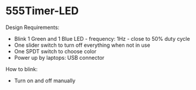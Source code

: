 # 555Timer-LED
Design Requirements:

- Blink 1 Green and 1 Blue LED
      - frequency: 1Hz
      - close to 50% duty cycle
- One slider switch to turn off everything when not in use
- One SPDT switch to choose color
- Power up by laptops: USB connector

How to blink:
- Turn on and off manually

